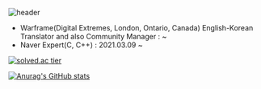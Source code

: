 ![header](https://capsule-render.vercel.app/api?type=slice&color=gradient&text=%20Opera_tive%20%20&height=200&fontSize=100)

- Warframe(Digital Extremes, London, Ontario, Canada) English-Korean Translator and also Community Manager :      ~ 
- Naver Expert(C, C++) : 2021.03.09 ~



[![solved.ac tier](http://mazassumnida.wtf/api/v2/generate_badge?boj=opera_tive)](https://solved.ac/opera_tive)

[![Anurag's GitHub stats](https://github-readme-stats.vercel.app/api?username=kabariana&show_icons=true&theme=tokyonight)](https://github.com/kabariana/github-readme-stats)
<!--
**kabariana/kabariana** is a ✨ _special_ ✨ repository because its `README.md` (this file) appears on your GitHub profile.

Here are some ideas to get you started:

- 🔭 I’m currently working on ...
- 🌱 I’m currently learning ...
- 👯 I’m looking to collaborate on ...
- 🤔 I’m looking for help with ...
- 💬 Ask me about ...
- 📫 How to reach me: ...
- 😄 Pronouns: ...
- ⚡ Fun fact: ...
-->
